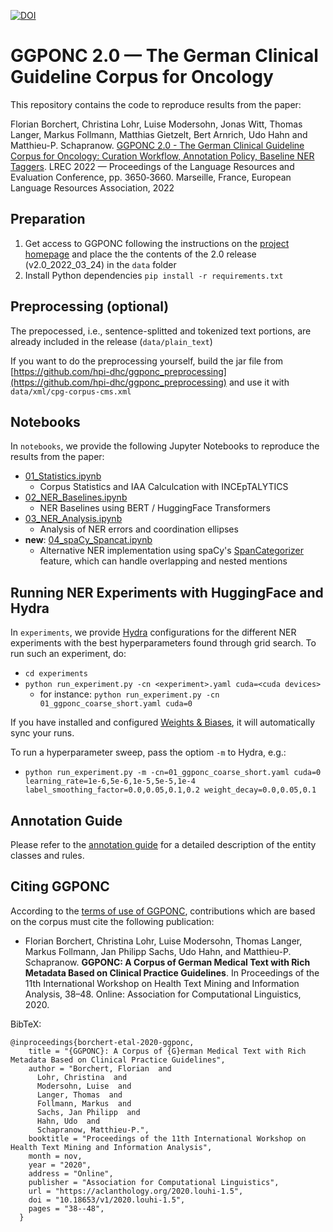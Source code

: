 [![DOI](https://zenodo.org/badge/411603699.svg)](https://zenodo.org/badge/latestdoi/411603699)


# GGPONC 2.0 — The German Clinical Guideline Corpus for Oncology

This repository contains the code to reproduce results from the paper:

Florian Borchert, Christina Lohr, Luise Modersohn, Jonas Witt, Thomas Langer, Markus Follmann, Matthias Gietzelt, Bert Arnrich, Udo Hahn and Matthieu-P. Schapranow. [GGPONC 2.0 - The German Clinical Guideline Corpus for Oncology: Curation Workflow, Annotation Policy, Baseline NER Taggers](https://aclanthology.org/2022.lrec-1.389/). LREC 2022 — Proceedings of the Language Resources and Evaluation Conference, pp. 3650‑3660. Marseille, France, European Language Resources Association, 2022 

## Preparation

1. Get access to GGPONC following the instructions on the [project homepage](https://www.leitlinienprogramm-onkologie.de/projekte/ggponc-english/) and place the the contents of the 2.0 release (v2.0_2022_03_24) in the `data` folder
2. Install Python dependencies `pip install -r requirements.txt` 

## Preprocessing (optional)

The prepocessed, i.e., sentence-splitted and tokenized text portions, are already included in the release (`data/plain_text`) 

If you want to do the preprocessing yourself, build the jar file from [https://github.com/hpi-dhc/ggponc_preprocessing](https://github.com/hpi-dhc/ggponc_preprocessing) and use it with `data/xml/cpg-corpus-cms.xml`

## Notebooks

In `notebooks`, we provide the following Jupyter Notebooks to reproduce the results from the paper:

- [01_Statistics.ipynb](notebooks/01_Statistics.ipynb)
    - Corpus Statistics and IAA Calculcation with INCEpTALYTICS
- [02_NER_Baselines.ipynb](notebooks/02_NER_Baselines.ipynb)
    - NER Baselines using BERT / HuggingFace Transformers
- [03_NER_Analysis.ipynb](notebooks/03_NER_Analysis.ipynb)
    - Analysis of NER errors and coordination ellipses
- **new**: [04_spaCy_Spancat.ipynb](notebooks/04_spaCy_Spancat.ipynb) 
    - Alternative NER implementation using spaCy's [SpanCategorizer](https://spacy.io/api/spancategorizer) feature, which can handle overlapping and nested mentions

## Running NER Experiments with HuggingFace and Hydra

In `experiments`, we provide [Hydra](https://github.com/facebookresearch/hydra) configurations for the different NER experiments with the best hyperparameters found through grid search.
To run such an experiment, do:
- `cd experiments`
- `python run_experiment.py -cn <experiment>.yaml cuda=<cuda devices>`
    - for instance: `python run_experiment.py -cn 01_ggponc_coarse_short.yaml cuda=0`

If you have installed and configured [Weights & Biases](https://wandb.ai/), it will automatically sync your runs.

To run a hyperparameter sweep, pass the optiom `-m` to Hydra, e.g.:
- `python run_experiment.py -m -cn=01_ggponc_coarse_short.yaml cuda=0 learning_rate=1e-6,5e-6,1e-5,5e-5,1e-4 label_smoothing_factor=0.0,0.05,0.1,0.2 weight_decay=0.0,0.05,0.1` 

## Annotation Guide

Please refer to the [annotation guide](annotation_guide/anno_guide.pdf) for a detailed description of the entity classes and rules.

## Citing GGPONC

According to the [terms of use of GGPONC](https://www.leitlinienprogramm-onkologie.de/projekte/ggponc-english/), contributions which are based on the corpus must cite the following publication: 

* Florian Borchert, Christina Lohr, Luise Modersohn, Thomas Langer, Markus Follmann, Jan Philipp Sachs, Udo Hahn, and Matthieu-P. Schapranow. **GGPONC: A Corpus of German Medical Text with Rich Metadata Based on Clinical Practice Guidelines**. In Proceedings of the 11th International Workshop on Health Text Mining and Information Analysis, 38–48. Online: Association for Computational Linguistics, 2020.

BibTeX:
```
@inproceedings{borchert-etal-2020-ggponc,
    title = "{GGPONC}: A Corpus of {G}erman Medical Text with Rich Metadata Based on Clinical Practice Guidelines",
    author = "Borchert, Florian  and
      Lohr, Christina  and
      Modersohn, Luise  and
      Langer, Thomas  and
      Follmann, Markus  and
      Sachs, Jan Philipp  and
      Hahn, Udo  and
      Schapranow, Matthieu-P.",
    booktitle = "Proceedings of the 11th International Workshop on Health Text Mining and Information Analysis",
    month = nov,
    year = "2020",
    address = "Online",
    publisher = "Association for Computational Linguistics",
    url = "https://aclanthology.org/2020.louhi-1.5",
    doi = "10.18653/v1/2020.louhi-1.5",
    pages = "38--48",
  }
```

